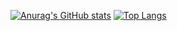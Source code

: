 [![Anurag's GitHub stats](https://github-readme-stats.vercel.app/api?username=MiguelLopesBR)](https://github.com/MiguelLopesBR/github-readme-stats)
[![Top Langs](https://github-readme-stats.vercel.app/api/top-langs/?username=MiguelLopesBR&layout=compact)](https://github.com/MiguelLopesBR/github-readme-stats)

